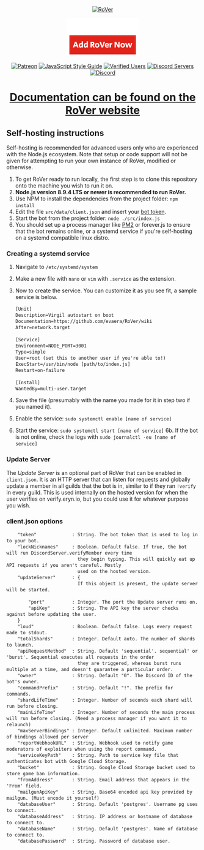 <p align="center">
    <a href="https://eryn.io/RoVer/"><img src="/assets/Logo_Text.svg" alt="RoVer" height="150" /></a>
</p>

<p align="center">
    <a href="https://discordapp.com/oauth2/authorize?client_id=298796807323123712&scope=bot&permissions=402656264"><img src="/assets/Add_RoVer.png" alt="Add" /></a>
</p>

<p align="center">
  <a href="https://www.patreon.com/erynlynn"><img src="http://i.imgur.com/dujYlAK.png" alt="Patreon"></a>
  <a href="https://standardjs.com"><img src="https://img.shields.io/badge/code_style-standard-brightgreen.svg" alt="JavaScript Style Guide"></a>
  <a href="https://eryn.io/RoVer"><img src="https://img.shields.io/badge/verified%20users-3.2M%2B-brightgreen.svg" alt="Verified Users"></a>
  <a href="https://eryn.io/RoVer"><img src="https://img.shields.io/badge/total%20servers-101K%2B-brightgreen.svg" alt="Discord Servers"></a>
  <br>
  <a href="https://discord.gg/7yfwrat"><img src="https://img.shields.io/discord/425800792679645204.svg" alt="Discord"></a>
</p>

<h1 align="center"><a href="https://rover.link/#readme">Documentation can be found on the RoVer website</a></h1>

## Self-hosting instructions
Self-hosting is recommended for advanced users only who are experienced with the Node.js ecosystem. Note that setup or code support will not be given for attempting to run your own instance of RoVer, modified or otherwise.

1. To get RoVer ready to run locally, the first step is to clone this repository onto the machine you wish to run it on.
2. **Node.js version 8.9.4 LTS or newer is recommended to run RoVer.**
3. Use NPM to install the dependencies from the project folder: `npm install`
4. Edit the file `src/data/client.json` and insert your [bot token](https://discordapp.com/developers/applications/me).
5. Start the bot from the project folder: `node ./src/index.js`
6. You should set up a process manager like [PM2](http://pm2.keymetrics.io/) or forever.js to ensure that the bot remains online, or a systemd service if you're self-hosting on a systemd compatible linux distro.

### Creating a systemd service

1. Navigate to `/etc/systemd/system`
2. Make a new file with `nano` or `vim` with `.service` as the extension.
3. Now to create the service. You can customize it as you see fit, a sample service is below.
   ```
   [Unit]
   Description=Virgil autostart on boot
   Documentation=https://github.com/evaera/RoVer/wiki
   After=network.target

   [Service]
   Environment=NODE_PORT=3001
   Type=simple
   User=root (set this to another user if you're able to!)
   ExecStart=/usr/bin/node [path/to/index.js]
   Restart=on-failure

   [Install]
   WantedBy=multi-user.target
   ```

4. Save the file (presumably with the name you made for it in step two if you named it).
5. Enable the service: `sudo systemctl enable [name of service]`
6. Start the service: `sudo systemctl start [name of service]`
6b. If the bot is not online, check the logs with `sudo journalctl -eu [name of service]`

### Update Server

The *Update Server* is an optional part of RoVer that can be enabled in `client.json`. It is an HTTP server that can listen for requests and globally update a member in all guilds that the bot is in, similar to if they ran `!verify` in every guild. This is used internally on the hosted version for when the user verifies on verify.eryn.io, but you could use it for whatever purpose you wish.

### client.json options

```
    "token"             : String. The bot token that is used to log in to your bot.
    "lockNicknames"     : Boolean. Default false. If true, the bot will run DiscordServer.verifyMember every time
                          they begin typing. This will quickly eat up API requests if you aren't careful. Mostly
                          used on the hosted version.
    "updateServer"      : {
                          If this object is present, the update server will be started.

        "port"          : Integer. The port the Update server runs on.
        "apiKey"        : String. The API key the server checks against before updating the user.
    }
    "loud"              : Boolean. Default false. Logs every request made to stdout.
    "totalShards"       : Integer. Default auto. The number of shards to launch.
    "apiRequestMethod"  : String. Default 'sequential'. sequential' or 'burst'. Sequential executes all requests in the order
                          they are triggered, whereas burst runs multiple at a time, and doesn't guarantee a particular order.
    "owner"             : String. Default "0". The Discord ID of the bot's owner.
    "commandPrefix"     : String. Default "!". The prefix for commands.
    "shardLifeTime"     : Integer. Number of seconds each shard will run before closing.
    "mainLifeTime"      : Integer. Number of seconds the main process will run before closing. (Need a process manager if you want it to relaunch)
    "maxServerBindings" : Integer. Default unlimited. Maximum number of bindings allowed per server
    "reportWebhookURL"  : String. Webhook used to notify game moderators of exploiters when using the report command.
    "serviceKeyPath"    : String. Path to service key file that authenticates bot with Google Cloud Storage.
    "bucket"            : String. Google Cloud Storage bucket used to store game ban information.
    "fromAddress"       : String. Email address that appears in the 'From' field.
    "mailgunApiKey"     : String. Base64 encoded api key provided by mailgun. (Must encode it yourself)
    "databaseUser"      : String. Default 'postgres'. Username pg uses to connect.
    "databaseAddress"   : String. IP address or hostname of database to connect to.
    "databaseName"      : String. Default 'postgres'. Name of database to connect to.
    "databasePassword"  : String. Password of database user.
```
